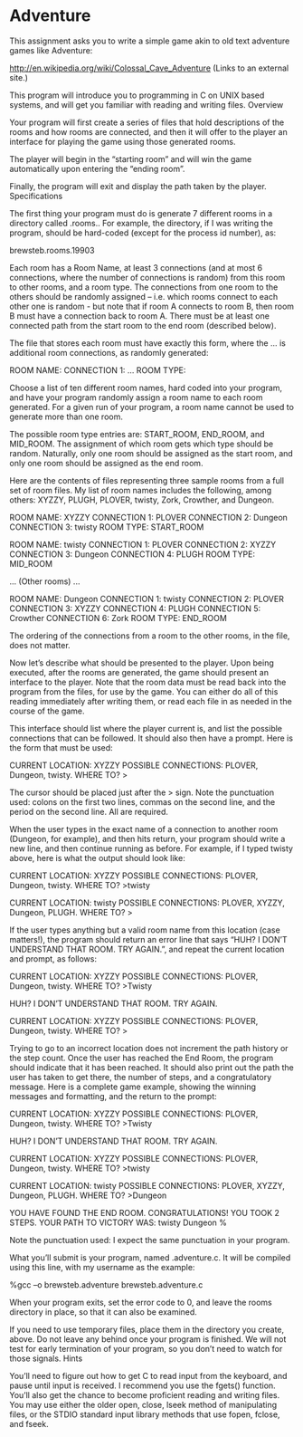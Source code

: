 # Adventure
This assignment asks you to write a simple game akin to old text adventure games like Adventure:

http://en.wikipedia.org/wiki/Colossal_Cave_Adventure (Links to an external site.)

This program will introduce you to programming in C on UNIX based systems, and will get you familiar with reading and writing files.
Overview

Your program will first create a series of files that hold descriptions of the rooms and how rooms are connected, and then it will offer to the player an interface for playing the game using those generated rooms.

The player will begin in the “starting room” and will win the game automatically upon entering the “ending room”.

Finally, the program will exit and display the path taken by the player.
Specifications 

The first thing your program must do is generate 7 different rooms in a directory called <username>.rooms.<process id>. For example, the directory, if I was writing the program, should be hard-coded (except for the process id number), as:

brewsteb.rooms.19903

Each room has a Room Name, at least 3 connections (and at most 6 connections, where the number of connections is random) from this room to other rooms, and a room type. The connections from one room to the others should be randomly assigned – i.e. which rooms connect to each other one is random - but note that if room A connects to room B, then room B must have a connection back to room A. There must be at least one connected path from the start room to the end room (described below).

The file that stores each room must have exactly this form, where the … is additional room connections, as randomly generated:

ROOM NAME: <room name>
CONNECTION 1: <room name>
…
ROOM TYPE: <room type>

Choose a list of ten different room names, hard coded into your program, and have your program randomly assign a room name to each room generated. For a given run of your program, a room name cannot be used to generate more than one room.

The possible room type entries are: START_ROOM, END_ROOM, and MID_ROOM. The assignment of which room gets which type should be random. Naturally, only one room should be assigned as the start room, and only one room should be assigned as the end room. 

Here are the contents of files representing three sample rooms from a full set of room files. My list of room names includes the following, among others: XYZZY, PLUGH, PLOVER, twisty, Zork, Crowther, and Dungeon.

ROOM NAME: XYZZY
CONNECTION 1: PLOVER
CONNECTION 2: Dungeon
CONNECTION 3: twisty
ROOM TYPE: START_ROOM

ROOM NAME: twisty
CONNECTION 1: PLOVER
CONNECTION 2: XYZZY
CONNECTION 3: Dungeon
CONNECTION 4: PLUGH
ROOM TYPE: MID_ROOM

... (Other rooms) ...

ROOM NAME: Dungeon
CONNECTION 1: twisty
CONNECTION 2: PLOVER
CONNECTION 3: XYZZY
CONNECTION 4: PLUGH
CONNECTION 5: Crowther
CONNECTION 6: Zork
ROOM TYPE: END_ROOM

The ordering of the connections from a room to the other rooms, in the file, does not matter.

Now let’s describe what should be presented to the player. Upon being executed, after the rooms are generated, the game should present an interface to the player. Note that the room data must be read back into the program from the files, for use by the game. You can either do all of this reading immediately after writing them, or read each file in as needed in the course of the game.

This interface should list where the player current is, and list the possible connections that can be followed. It should also then have a prompt. Here is the form that must be used:

CURRENT LOCATION: XYZZY
POSSIBLE CONNECTIONS: PLOVER, Dungeon, twisty.
WHERE TO? >

The cursor should be placed just after the > sign. Note the punctuation used: colons on the first two lines, commas on the second line, and the period on the second line. All are required.

When the user types in the exact name of a connection to another room (Dungeon, for example), and then hits return, your program should write a new line, and then continue running as before. For example, if I typed twisty above, here is what the output should look like:

CURRENT LOCATION: XYZZY
POSSIBLE CONNECTIONS: PLOVER, Dungeon, twisty.
WHERE TO? >twisty

CURRENT LOCATION: twisty
POSSIBLE CONNECTIONS: PLOVER, XYZZY, Dungeon, PLUGH.
WHERE TO? >

If the user types anything but a valid room name from this location (case matters!), the program should return an error line that says “HUH? I DON’T UNDERSTAND THAT ROOM. TRY AGAIN.”, and repeat the current location and prompt, as follows:

CURRENT LOCATION: XYZZY
POSSIBLE CONNECTIONS: PLOVER, Dungeon, twisty.
WHERE TO? >Twisty

HUH? I DON’T UNDERSTAND THAT ROOM. TRY AGAIN.

CURRENT LOCATION: XYZZY
POSSIBLE CONNECTIONS: PLOVER, Dungeon, twisty.
WHERE TO? >

Trying to go to an incorrect location does not increment the path history or the step count. Once the user has reached the End Room, the program should indicate that it has been reached. It should also print out the path the user has taken to get there, the number of steps, and a congratulatory message. Here is a complete game example, showing the winning messages and formatting, and the return to the prompt:

CURRENT LOCATION: XYZZY
POSSIBLE CONNECTIONS: PLOVER, Dungeon, twisty.
WHERE TO? >Twisty

HUH? I DON’T UNDERSTAND THAT ROOM. TRY AGAIN.

CURRENT LOCATION: XYZZY
POSSIBLE CONNECTIONS: PLOVER, Dungeon, twisty.
WHERE TO? >twisty

CURRENT LOCATION: twisty
POSSIBLE CONNECTIONS: PLOVER, XYZZY, Dungeon, PLUGH.
WHERE TO? >Dungeon

YOU HAVE FOUND THE END ROOM. CONGRATULATIONS!
YOU TOOK 2 STEPS. YOUR PATH TO VICTORY WAS:
twisty
Dungeon
%

Note the punctuation used: I expect the same punctuation in your program.

What you’ll submit is your program, named <username>.adventure.c. It will be compiled using this line, with my username as the example:

%gcc –o brewsteb.adventure brewsteb.adventure.c

When your program exits, set the error code to 0, and leave the rooms directory in place, so that it can also be examined.

If you need to use temporary files, place them in the directory you create, above. Do not leave any behind once your program is finished. We will not test for early termination of your program, so you don’t need to watch for those signals.
Hints

You’ll need to figure out how to get C to read input from the keyboard, and pause until input is received. I recommend you use the fgets() function. You’ll also get the chance to become proficient reading and writing files. You may use either the older open, close, lseek method of manipulating files, or the STDIO standard input library methods that use fopen, fclose, and fseek.
